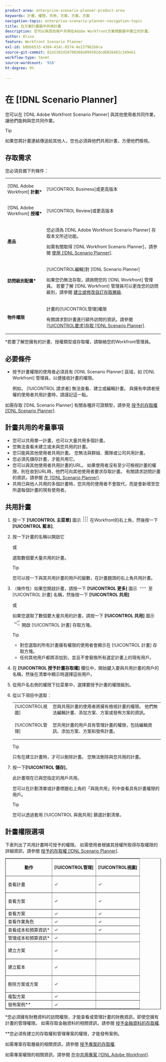 ```yaml
---
product-area: enterprise-scenario-planner-product-area
keywords: 計畫，權限，共用，方案，方案，方案
navigation-topic: enterprise-scenario-planner-navigation-topic
title: 在方案計畫器中共用計畫
description: 您可以與其他用戶共用在Adobe Workfront方案規劃器中建立的計畫。
author: Alina
feature: Workfront Scenario Planner
exl-id: b8bbb533-4384-414c-8574-4e137962b8ca
source-git-commit: 82a5102d28700368a094502dcd6026462c149eb1
workflow-type: tm+mt
source-wordcount: '916'
ht-degree: 0%

---
```


# 在 [!DNL Scenario Planner]

您可以在 [!DNL Adobe Workfront Scenario Planner] 與其他使用者共同作業，讓他們能夠與您共同作業。

>[!TIP]
>
>如果您將計畫連結傳送給其他人，您也必須與他們共用計畫，方便他們檢視。

## 存取需求

您必須具備下列條件：

<table style="table-layout:auto"> 
 <col> 
 <col> 
 <tbody> 
  <tr> 
   <td> <p>[!DNL Adobe Workfront]<b> 計劃*</b> </p> </td> 
   <td>[!UICONTROL Business]或更高版本</td> 
  </tr> 
  <tr> 
   <td> <p>[!DNL Adobe Workfront]<b> 授權*</b> </p> </td> 
   <td> <p>[!UICONTROL Review]或更高版本</p> </td> 
  </tr> 
  <tr> 
   <td><b>產品</b> </td> 
   <td> <p>您必須為 [!DNL Adobe Workfront Scenario Planner] 存取本文所述功能。</p> <p>如需有關取得 [!DNL Workfront Scenario Planner]，請參閱 <a href="../scenario-planner/access-needed-to-use-sp.md" class="MCXref xref">使用 [!DNL Scenario Planner]</a>. </p> </td> 
  </tr> 
  <tr data-mc-conditions=""> 
   <td><strong>訪問級別配置*</strong> </td> 
   <td> <p>[!UICONTROL編輯]對 [!DNL Scenario Planner]</p> <p>如果您仍無法存取，請詢問您的 [!DNL Workfront] 管理員。 若要了解 [!DNL Workfront] 管理員可以更改您的訪問級別，請參閱 <a href="../administration-and-setup/add-users/configure-and-grant-access/create-modify-access-levels.md" class="MCXref xref">建立或修改自訂存取層級</a>.</p> </td> 
  </tr> 
  <tr data-mc-conditions=""> 
   <td> <p><strong>物件權限</strong> </p> </td> 
   <td> <p> 計畫的[!UICONTROL管理]權限
     <p>有關請求對計畫進行額外訪問的資訊，請參閱 <a href="../scenario-planner/request-access-to-plan.md" class="MCXref xref">[!UICONTROL要求]存取 [!DNL Scenario Planner]</a>.</p> </td> 
  </tr> 
 </tbody> 
</table>

*若要了解您擁有的計畫、授權類型或存取權，請聯絡您的Workfront管理員。

## 必要條件

* 授予計畫權限的使用者必須具有 [!DNL Scenario Planner] 區域，如 [!DNL Workfront] 管理員，以便接收計畫的權限。

   例如， [!UICONTROL 請求者] 無法查看、建立或編輯計畫。 與擁有申請者授權的使用者共用計畫時，請謹記這一點。

<!--
  NOTE: ensure this stays this way and they don't restrict Workers from SP as well?? OR ensure you can even SEE Requestors as an option or they are not grayed out??)
  -->

如需存取 [!DNL Scenario Planner] 有關各種許可證類型，請參見 [授予的存取權 [!DNL Scenario Planner]](../administration-and-setup/add-users/configure-and-grant-access/grant-access-sp.md).

## 計畫共用的考量事項

* 您可以共用單一計畫，也可以大量共用多個計畫。
* 您無法查看未建立或未與您共用的計畫。
* 您只能與其他使用者共用計畫。 您無法與群組、團隊或公司共用計畫。
* 您必須先儲存計畫，才能共用它。
* 您可以與其他使用者共用計畫的URL。 如果使用者沒有至少可檢視計畫的權限，則在收到URL時，他們可向其他使用者要求存取計畫。 有關請求訪問計畫的資訊，請參閱 [在 [!DNL Scenario Planner]](../scenario-planner/request-access-to-plan.md).
* 共用已與他人共用的多個計畫時，您共用的使用者不會取代，而是會新增至您所選每個計畫的現有使用者。

## 共用計畫

1. 按一下 **[!UICONTROL 主菜單]** 圖示 ![](assets/main-menu-icon.png) 在Workfront的右上角，然後按一下 **[!UICONTROL 藍本]**.
1. 按一下計畫的名稱以開啟它

   或

   選取數個要大量共用的計畫。

   >[!TIP]
   >
   >您可以按一下與其共用計畫的用戶的變數，在計畫題頭的右上角共用計畫。

1. （條件性）如果您開啟計畫，請按一下 **[!UICONTROL 更多]** 圖示 ![](assets/more-icon.png) 至 [!UICONTROL 計畫] 名稱，然後按一下 **[!UICONTROL 共用]**

   或

   如果您選取了數個要大量共用的計畫，請按一下 **[!UICONTROL 共用]** 圖示 ![](assets/share-icon-26x26.png) 開啟 [!UICONTROL 計畫] 存取方塊。

   >[!TIP]
   >
   >* 對您選取的所有計畫擁有權限的使用者會顯示在 [!UICONTROL 計畫] 存取方塊。
   >* 任何其他用戶都將添加到，並且不會替換所有選定計畫上的現有用戶。


1. 在 **[!UICONTROL 授予計畫存取權]** 欄位中，開始鍵入要與共用計畫的用戶的名稱，然後在清單中顯示時選擇這些用戶。
1. 從用戶名右側的權限下拉菜單中，選擇要授予計畫的權限級別。
1. 從以下項目中選取：

   <table style="table-layout:auto"> 
    <col> 
    <col> 
    <tbody> 
     <tr> 
      <td role="rowheader">[!UICONTROL視圖]</td> 
      <td>您與共用計畫的使用者將擁有檢視計畫的權限。 他們無法編輯計畫、添加方案、方案或發佈方案的資訊。 </td> 
     </tr> 
     <tr> 
      <td role="rowheader">[!UICONTROL管理]</td> 
      <td> <p>您共用計畫的用戶具有管理計畫的權限，包括編輯資訊、添加方案、方案和發佈計畫。 </p> </td> 
     </tr> 
    </tbody> 
   </table>

   >[!TIP]
   >
   >只有在建立計畫時，才可以刪除計畫。 您無法刪除與您共用的計畫。

1. 按一下&#x200B;**[!UICONTROL 儲存]**。

   此計畫現在已與您指定的用戶共用。

   您可以在計劃清單或計畫標題右上角的「與我共用」列中查看具有計畫權限的用戶。

   >[!TIP]
   >
   >您可以透過套用 [!UICONTROL 與我共用] 篩選計劃清單。

## 計畫權限選項

下表列出了共用計畫時可授予的權限。 如需使用者根據其授權所取得存取權限的詳細資訊，請參閱 [授予的存取權 [!DNL Scenario Planner]](../administration-and-setup/add-users/configure-and-grant-access/grant-access-sp.md).

<table border="1" cellspacing="15" cellpadding="1"> 
 <col> 
 <col> 
 <col> 
 <thead> 
  <tr> 
   <th> <p><strong>動作</strong> </p> </th> 
   <th> <p><strong>[!UICONTROL管理]</strong> </p> </th> 
   <th> <p><strong>[!UICONTROL視圖]</strong> </p> </th> 
  </tr> 
 </thead> 
 <tbody> 
  <tr> 
   <td> <p>查看計畫 </p> </td> 
   <td> <p>✓</p> </td> 
   <td> <p>✓</p> </td> 
  </tr> 
  <tr> 
   <td> <p>查看方案 </p> </td> 
   <td> <p>✓</p> </td> 
   <td> <p>✓</p> </td> 
  </tr> 
  <tr> 
   <td>查看方案</td> 
   <td>✓</td> 
   <td><span style="font-weight: normal;">✓</span> </td> 
  </tr> 
  <tr> 
   <td>查看作業角色</td> 
   <td>✓</td> 
   <td>✓</td> 
  </tr> 
  <tr> 
   <td>查看成本和預算資訊*</td> 
   <td>✓</td> 
   <td>✓ </td> 
  </tr> 
  <tr> 
   <td>管理成本和預算資訊*</td> 
   <td>✓</td> 
   <td> </td> 
  </tr> 
  <tr> 
   <td> <p>建立方案</p> </td> 
   <td> <p>✓</p> </td> 
   <td> <p> </p> </td> 
  </tr> 
  <tr> 
   <td> <p>建立藍本</p> </td> 
   <td> <p>✓</p> </td> 
   <td> <p> </p> </td> 
  </tr> 
  <tr> 
   <td> <p>刪除方案或方案</p> </td> 
   <td> <p>✓</p> </td> 
   <td> <p> </p> </td> 
  </tr> 
  <tr> 
   <td>複製方案</td> 
   <td>✓ </td> 
   <td> </td> 
  </tr> 
  <tr data-mc-conditions=""> 
   <td>發佈案例**</td> 
   <td>✓</td> 
   <td> </td> 
  </tr> 
 </tbody> 
</table>

*您必須擁有財務資料的訪問權限，才能查看或管理計畫的財務資訊，即使您擁有計畫的管理權限。 如需存取金融資料的相關資訊，請參閱 [授予金融資料的存取權](../administration-and-setup/add-users/configure-and-grant-access/grant-access-financial.md).

**您必須有建立的存取權和管理專案的權限，才能發佈案例。

如需專案存取層級的相關資訊，請參閱 [授予專案的存取權](../administration-and-setup/add-users/configure-and-grant-access/grant-access-projects.md).

如需專案權限的相關資訊，請參閱 [在中共用專案 [!DNL Adobe Workfront]](../workfront-basics/grant-and-request-access-to-objects/share-a-project.md).
